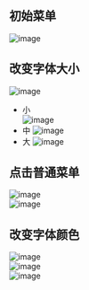 
##  初始菜单   
![image](https://github.com/dream2018seek/androidtest/blob/master/pictures/xml1.jpg)  
##  改变字体大小  
![image](https://github.com/dream2018seek/androidtest/blob/master/pictures/xml12.jpg)
* 小   
![image](https://github.com/dream2018seek/androidtest/blob/master/pictures/xml2.jpg)
* 中
![image](https://github.com/dream2018seek/androidtest/blob/master/pictures/xml3.jpg)
* 大 
![image](https://github.com/dream2018seek/androidtest/blob/master/pictures/xml4.jpg)  
## 点击普通菜单   
![image](https://github.com/dream2018seek/androidtest/blob/master/pictures/xml45.jpg)  
![image](https://github.com/dream2018seek/androidtest/blob/master/pictures/xml5.jpg)  
## 改变字体颜色   
![image](https://github.com/dream2018seek/androidtest/blob/master/pictures/xml56.jpg)  
![image](https://github.com/dream2018seek/androidtest/blob/master/pictures/xml6.jpg)  
![image](https://github.com/dream2018seek/androidtest/blob/master/pictures/xml7.jpg)
                   
